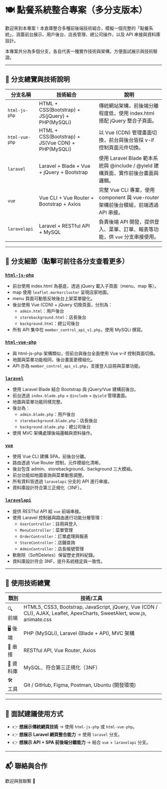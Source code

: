 # 🍽️ 點餐系統整合專案（多分支版本）

歡迎來到本專案！本倉庫整合多種前後端技術組合，模擬一個完整的「點餐系統」，涵蓋前台展示、用戶後台、店長管理、總公司操作，以及 API 串接與資料庫設計。

本專案共分為多個分支，各自代表一種實作技術與架構，方便面試展示與技術驗證。

---

## 📂 分支總覽與技術說明

| 分支名稱           | 技術組合                                              | 說明 |
|--------------------|-------------------------------------------------------|------|
| `html-js-php`      | HTML + CSS(Bootstrap) + JS(jQuery) + PHP(MySQLi)     | 傳統網站架構，前後端分離程度低，使用 index.html 搭配 jQuery 整合子頁面。 |
| `html-vue-php`     | HTML + CSS(Bootstrap) + JS(Vue CDN) + PHP(MySQLi)    | 以 Vue (CDN) 管理畫面切換，前台與後台皆採 v-if 控制頁面元件切換。 |
| `laravel`          | Laravel + Blade + Vue + jQuery + Bootstrap           | 使用 Laravel Blade 範本系統與 @include / @yield 建構頁面，實作前後台畫面與邏輯。 |
| `vue`              | Vue CLI + Vue Router + Bootstrap + Axios             | 完整 Vue CLI 專案，使用 component 與 vue-router 架構前後台模組，前端透過 API 串接。 |
| `laravelapi`       | Laravel + RESTful API + MySQL                        | 負責後端 API 開發，提供登入、菜單、訂單、報表等功能，供 `vue` 分支串接使用。 |

---

## 🧠 分支細節（點擊可前往各分支查看更多）

### [`html-js-php`](https://github.com/amu981015/beverage/tree/html-js-php)
- 前台使用 index.html 為基底，透過 jQuery 載入子頁面（menu、map 等）。
- map 使用 `leaflet.markercluster` 呈現店家地圖。
- menu 頁面可動態反映後台上架菜單變化。
- 後台使用 Vue (CDN) + jQuery 切換頁面，分別為：
  - `admin.html`：用戶後台
  - `storebackground.html`：店長後台
  - `background.html`：總公司後台
- 所有 API 集中在 `member_control_api_v1.php`，使用 MySQLi 撰寫。

### [`html-vue-php`](https://github.com/amu981015/beverage/tree/html-vue-php)
- 與 html-js-php 架構類似，但前台與後台全面使用 Vue v-if 控制頁面切換。
- 地圖與菜單功能相同，後台畫面更模組化。
- API 亦為 `member_control_api_v1.php`，支援登入註冊與菜單功能。

### [`laravel`](https://github.com/amu981015/beverage/tree/laravel)
- 使用 Laravel Blade 結合 Bootstrap 與 jQuery/Vue 建構前後台。
- 前台透過 `index.blade.php` + `@include` + `@yield` 管理畫面。
- 地圖與菜單功能同樣完整。
- 後台為：
  - `admin.blade.php`：用戶後台
  - `storebackground.blade.php`：店長後台
  - `background.blade.php`：總公司後台
- 使用 MVC 架構處理後端邏輯與資料操作。

### [`vue`](https://github.com/amu981015/beverage/tree/vue)
- 使用 Vue CLI 建構 SPA，前後台分離。
- 路由透過 Vue Router 控制，元件模組化清晰。
- 後台包含 admin、storebackground、background 三大模組。
- 前台功能如地圖查詢與菜單動態調整。
- 所有資料皆透過 `laravelapi` 分支的 API 進行串接。
- 資料庫設計符合第三正規化（3NF）。

### [`laravelapi`](https://github.com/amu981015/beverage/tree/laravelapi)
- 提供 RESTful API 給 `vue` 前端串接。
- 使用 Laravel 控制器與路由進行功能分層管理：
  - `UserController`：註冊與登入
  - `MenuController`：菜單管理
  - `OrderController`：訂單處理與報表
  - `StoreController`：店鋪查詢
  - `AdminController`：店長帳號管理
- 軟刪除（SoftDeletes）保留歷史資料紀錄。
- 資料庫設計符合 3NF，提升系統穩定與一致性。

---

## 🔧 使用技術總覽

| 類別        | 技術/工具                                                       |
|-------------|------------------------------------------------------------------|
| 🔍 前端     | HTML5, CSS3, Bootstrap, JavaScript, jQuery, Vue (CDN / CLI), AJAX, Leaflet, ApexCharts, SweetAlert, wow.js, animate.css |
| 🖥️ 後端     | PHP (MySQLi), Laravel (Blade + API), MVC 架構                    |
| 📡 串接     | RESTful API, Vue Router, Axios                                   |
| 💾 資料庫   | MySQL、符合第三正規化（3NF）                                     |
| 🛠️ 工具     | Git / GitHub, Figma, Postman, Ubuntu (開發環境)                  |

---

## 🧪 面試建議使用方式

- 👉 **想展示傳統網頁技術** → 使用 `html-js-php` 或 `html-vue-php`。
- 👉 **想展示 Laravel 網頁整合能力** → 使用 `laravel` 分支。
- 👉 **想展示 API + SPA 前後端分離能力** → 結合 `vue` + `laravelapi` 分支。

---

## 📬 聯絡與合作

歡迎與我聯繫 🙌  

